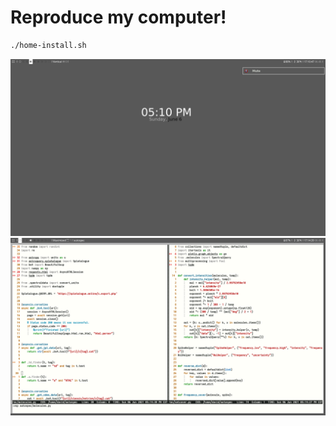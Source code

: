# Reproduce my computer!

```bash
./home-install.sh
```

![](plainSquirrelMonkey.png)
![](wretchedGoldenRetriever.png)
